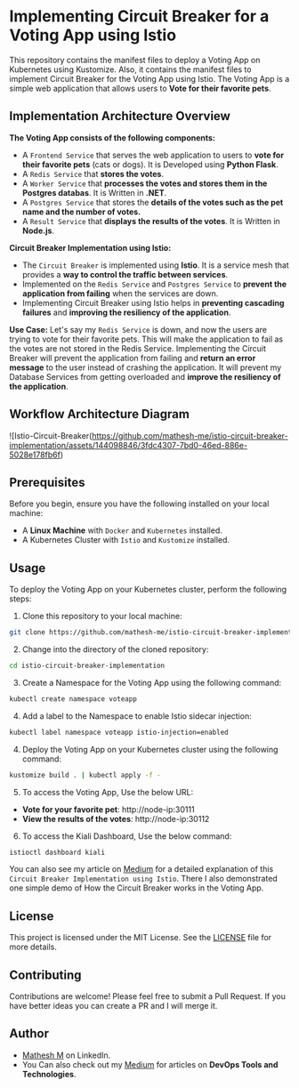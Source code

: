 # Implementing Circuit Breaker for a Voting App using Istio 

This repository contains the manifest files to deploy a Voting App on Kubernetes using Kustomize. Also, it contains the manifest files to implement Circuit Breaker for the Voting App using Istio. The Voting App is a simple web application that allows users to **Vote for their favorite pets**. 

## Implementation Architecture Overview

**The Voting App consists of the following components:**

- A `Frontend Service` that serves the web application to users to **vote for their favorite pets** (cats or dogs). It is Developed using **Python Flask**.
- A `Redis Service` that **stores the votes**.
- A `Worker Service` that **processes the votes and stores them in the Postgres databas**. It is Written in **.NET**.
- A `Postgres Service` that stores the **details of the votes such as the pet name and the number of votes.**
- A `Result Service` that **displays the results of the votes**. It is Written in **Node.js**.

**Circuit Breaker Implementation using Istio:**

- The `Circuit Breaker` is implemented using **Istio**. It is a service mesh that provides a **way to control the traffic between services**.
- Implemented on the `Redis Service` and `Postgres Service` to **prevent the application from failing** when the services are down.
- Implementing Circuit Breaker using Istio helps in **preventing cascading failures** and **improving the resiliency of the application**.

**Use Case:** Let's say my `Redis Service` is down, and now the users are trying to vote for their favorite pets. This will make the application to fail as the votes are not stored in the Redis Service. Implementing the Circuit Breaker will prevent the application from failing and **return an error message** to the user instead of crashing the application. It will prevent my Database Services from getting overloaded and **improve the resiliency of the application**.

## Workflow Architecture Diagram

![Istio-Circuit-Breaker(https://github.com/mathesh-me/istio-circuit-breaker-implementation/assets/144098846/3fdc4307-7bd0-46ed-886e-5028e178fb6f)

## Prerequisites

Before you begin, ensure you have the following installed on your local machine:

- A **Linux Machine** with `Docker` and `Kubernetes` installed.
- A Kubernetes Cluster with `Istio` and `Kustomize` installed.

## Usage

To deploy the Voting App on your Kubernetes cluster, perform the following steps:

1. Clone this repository to your local machine:
```bash
git clone https://github.com/mathesh-me/istio-circuit-breaker-implementation
```
2. Change into the directory of the cloned repository:
```bash
cd istio-circuit-breaker-implementation
```
3. Create a Namespace for the Voting App using the following command:
```bash
kubectl create namespace voteapp
```
4. Add a label to the Namespace to enable Istio sidecar injection:
```bash
kubectl label namespace voteapp istio-injection=enabled
```
4. Deploy the Voting App on your Kubernetes cluster using the following command:
```bash
kustomize build . | kubectl apply -f -
```
5. To access the Voting App, Use the below URL:
- **Vote for your favorite pet**: http://node-ip:30111
- **View the results of the votes**: http://node-ip:30112

6. To access the Kiali Dashboard, Use the below command:
```bash
istioctl dashboard kiali
```

You can also see my article on [Medium]() for a detailed explanation of this `Circuit Breaker Implementation using Istio`. There I also demonstrated one simple demo of How the Circuit Breaker works in the Voting App.

## License

This project is licensed under the MIT License. See the [LICENSE](LICENSE) file for more details.

## Contributing

Contributions are welcome! Please feel free to submit a Pull Request. If you have better ideas you can create a PR and I will merge it.

## Author

- [Mathesh M](https://www.linkedin.com/in/mathesh-me/) on LinkedIn.
- You Can also check out my [Medium](https://medium.com/@mathesh-me) for articles on **DevOps Tools and Technologies**.️
